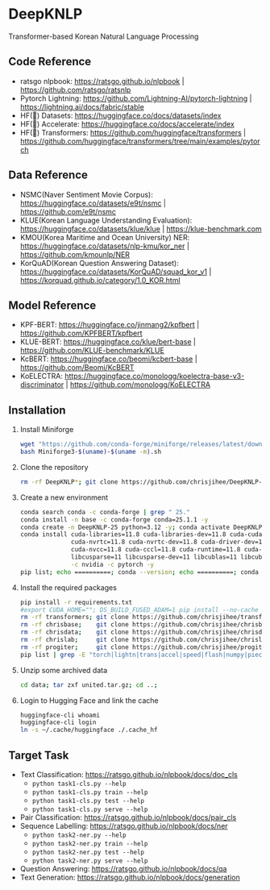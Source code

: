 # DeepKNLP

Transformer-based Korean Natural Language Processing

## Code Reference

* ratsgo nlpbook: https://ratsgo.github.io/nlpbook | https://github.com/ratsgo/ratsnlp
* Pytorch Lightning: https://github.com/Lightning-AI/pytorch-lightning | https://lightning.ai/docs/fabric/stable
* HF(🤗) Datasets: https://huggingface.co/docs/datasets/index
* HF(🤗) Accelerate: https://huggingface.co/docs/accelerate/index
* HF(🤗) Transformers: https://github.com/huggingface/transformers | https://github.com/huggingface/transformers/tree/main/examples/pytorch

## Data Reference

* NSMC(Naver Sentiment Movie Corpus): https://huggingface.co/datasets/e9t/nsmc | https://github.com/e9t/nsmc
* KLUE(Korean Language Understanding Evaluation): https://huggingface.co/datasets/klue/klue | https://klue-benchmark.com
* KMOU(Korea Maritime and Ocean University) NER: https://huggingface.co/datasets/nlp-kmu/kor_ner | https://github.com/kmounlp/NER
* KorQuAD(Korean Question Answering Dataset): https://huggingface.co/datasets/KorQuAD/squad_kor_v1 | https://korquad.github.io/category/1.0_KOR.html

## Model Reference

* KPF-BERT: https://huggingface.co/jinmang2/kpfbert | https://github.com/KPFBERT/kpfbert
* KLUE-BERT: https://huggingface.co/klue/bert-base | https://github.com/KLUE-benchmark/KLUE
* KcBERT: https://huggingface.co/beomi/kcbert-base | https://github.com/Beomi/KcBERT
* KoELECTRA: https://huggingface.co/monologg/koelectra-base-v3-discriminator | https://github.com/monologg/KoELECTRA

## Installation

1. Install Miniforge
    ```bash
    wget "https://github.com/conda-forge/miniforge/releases/latest/download/Miniforge3-$(uname)-$(uname -m).sh"
    bash Miniforge3-$(uname)-$(uname -m).sh
    ```
2. Clone the repository
    ```bash
    rm -rf DeepKNLP*; git clone https://github.com/chrisjihee/DeepKNLP-25.git; cd DeepKNLP*;
    ```
3. Create a new environment
    ```bash
    conda search conda -c conda-forge | grep " 25."
    conda install -n base -c conda-forge conda=25.1.1 -y
    conda create -n DeepKNLP-25 python=3.12 -y; conda activate DeepKNLP-25
    conda install cuda-libraries=11.8 cuda-libraries-dev=11.8 cuda-cudart=11.8 cuda-cudart-dev=11.8 \
                  cuda-nvrtc=11.8 cuda-nvrtc-dev=11.8 cuda-driver-dev=11.8 \
                  cuda-nvcc=11.8 cuda-cccl=11.8 cuda-runtime=11.8 cuda-version=11.8 \
                  libcusparse=11 libcusparse-dev=11 libcublas=11 libcublas-dev=11 \
                  -c nvidia -c pytorch -y
    pip list; echo ==========; conda --version; echo ==========; conda list
    ```
4. Install the required packages
    ```bash
    pip install -r requirements.txt
    #export CUDA_HOME=""; DS_BUILD_FUSED_ADAM=1 pip install --no-cache deepspeed; ds_report
    rm -rf transformers; git clone https://github.com/chrisjihee/transformers.git; pip install -U -e transformers
    rm -rf chrisbase;    git clone https://github.com/chrisjihee/chrisbase.git;    pip install -U -e chrisbase
    rm -rf chrisdata;    git clone https://github.com/chrisjihee/chrisdata.git;    pip install -U -e chrisdata
    rm -rf chrislab;     git clone https://github.com/chrisjihee/chrislab.git;     pip install -U -e chrislab
    rm -rf progiter;     git clone https://github.com/chrisjihee/progiter.git;     pip install -U -e progiter
    pip list | grep -E "torch|lightn|trans|accel|speed|flash|numpy|piece|chris|prog|pydantic"
    ```
5. Unzip some archived data
    ```bash
    cd data; tar zxf united.tar.gz; cd ..;
    ```
6. Login to Hugging Face and link the cache
    ```bash
    huggingface-cli whoami
    huggingface-cli login
    ln -s ~/.cache/huggingface ./.cache_hf
    ```

## Target Task

* Text Classification: https://ratsgo.github.io/nlpbook/docs/doc_cls
    - `python task1-cls.py --help`
    - `python task1-cls.py train --help`
    - `python task1-cls.py test --help`
    - `python task1-cls.py serve --help`
* Pair Classification: https://ratsgo.github.io/nlpbook/docs/pair_cls
* Sequence Labelling: https://ratsgo.github.io/nlpbook/docs/ner
    - `python task2-ner.py --help`
    - `python task2-ner.py train --help`
    - `python task2-ner.py test --help`
    - `python task2-ner.py serve --help`
* Question Answering: https://ratsgo.github.io/nlpbook/docs/qa
* Text Generation: https://ratsgo.github.io/nlpbook/docs/generation
